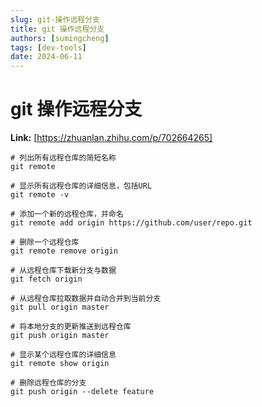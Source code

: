 ```yaml
---
slug: git-操作远程分支
title: git 操作远程分支
authors: [sumingcheng]
tags: [dev-tools]
date: 2024-06-11
---
```


# git 操作远程分支



 **Link:** [https://zhuanlan.zhihu.com/p/702664265]


```
# 列出所有远程仓库的简短名称
git remote

# 显示所有远程仓库的详细信息，包括URL
git remote -v

# 添加一个新的远程仓库，并命名
git remote add origin https://github.com/user/repo.git

# 删除一个远程仓库
git remote remove origin

# 从远程仓库下载新分支与数据
git fetch origin

# 从远程仓库拉取数据并自动合并到当前分支
git pull origin master

# 将本地分支的更新推送到远程仓库
git push origin master

# 显示某个远程仓库的详细信息
git remote show origin

# 删除远程仓库的分支
git push origin --delete feature
```
